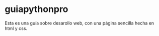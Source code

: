 # guiapythonpro

Esta es una guía sobre desarollo web, con una página sencilla hecha en html y css.

